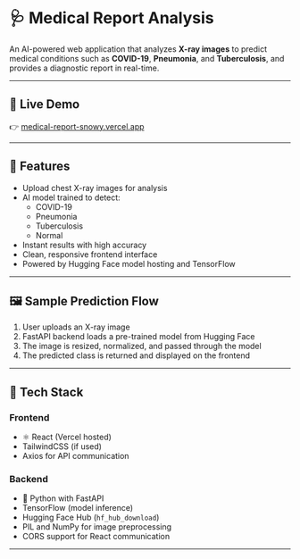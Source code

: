 # 🩺 Medical Report Analysis

An AI-powered web application that analyzes **X-ray images** to predict medical conditions such as **COVID-19**, **Pneumonia**, and **Tuberculosis**, and provides a diagnostic report in real-time.

---

## 🚀 Live Demo

👉 [medical-report-snowy.vercel.app](https://medical-report-snowy.vercel.app)

---

## 🧠 Features

- Upload chest X-ray images for analysis  
- AI model trained to detect:
  - COVID-19
  - Pneumonia
  - Tuberculosis
  - Normal
- Instant results with high accuracy  
- Clean, responsive frontend interface  
- Powered by Hugging Face model hosting and TensorFlow  

---

## 🖼 Sample Prediction Flow

1. User uploads an X-ray image  
2. FastAPI backend loads a pre-trained model from Hugging Face  
3. The image is resized, normalized, and passed through the model  
4. The predicted class is returned and displayed on the frontend  

---

## 🧩 Tech Stack

### Frontend
- ⚛️ React (Vercel hosted)
- TailwindCSS (if used)
- Axios for API communication

### Backend
- 🐍 Python with FastAPI  
- TensorFlow (model inference)  
- Hugging Face Hub (`hf_hub_download`)  
- PIL and NumPy for image preprocessing  
- CORS support for React communication

---
